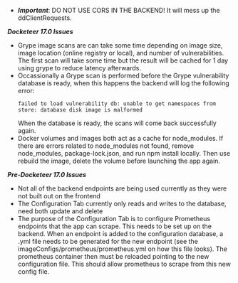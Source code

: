 * ***Important***: DO NOT USE CORS IN THE BACKEND! It will mess up the ddClientRequests. 

***Docketeer 17.0 Issues*** 
* Grype image scans are can take some time depending on image size, image location (online registry or local), and number of vulnerabilities. The first scan will take some time but the result will be cached for 1 day using grype to reduce latency afterwards.
* Occassionally a Grype scan is performed before the Grype vulnerability database is ready, when this happens the backend will log the following error:
  ```
  failed to load vulnerability db: unable to get namespaces from store: database disk image is malformed
  ```
  When the database is ready, the scans will come back successfully again.
* Docker volumes and images both act as a cache for node_modules. If there are errors related to node_modules not found, remove node_modules, package-lock.json, and run npm install locally. Then use rebuild the image, delete the volume before launching the app again. 

***Pre-Docketeer 17.0 Issues*** 
* Not all of the backend endpoints are being used currently as they were not built out on the frontend
* The Configuration Tab currently only reads and writes to the database, need both update and delete
* The purpose of the Configuration Tab is to configure Prometheus endpoints that the app can scrape. This needs to be set up on the backend. When an endpoint is added to the configuration database, a .yml file needs to be generated for the new endpoint (see the imageConfigs/prometheus/prometheus.yml on how this file looks). The prometheus container then must be reloaded pointing to the new configuration file. This should allow prometheus to scrape from this new config file. 